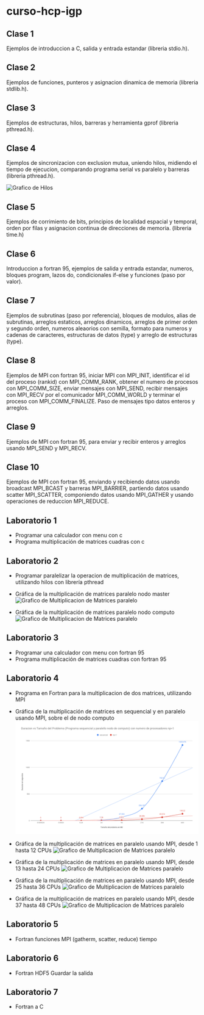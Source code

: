 # curso-hcp-igp

## Clase 1

Ejemplos de introduccion a C, salida y entrada estandar (libreria stdio.h).

## Clase 2

Ejemplos de funciones, punteros y asignacion dinamica de memoria (libreria stdlib.h).

## Clase 3

Ejemplos de estructuras, hilos, barreras y herramienta gprof (libreria pthread.h).

## Clase 4

Ejemplos de sincronizacion con exclusion mutua, uniendo hilos, midiendo el tiempo de ejecucion, comparando programa serial vs paralelo y barreras (libreria pthread.h).

![Grafico de Hilos](clase04/time_vs_threads.png "Tiempo en segundo vs numero de hilos")

## Clase 5

Ejemplos de corrimiento de bits, principios de localidad espacial y temporal, orden por filas y asignacion continua de direcciones de memoria. (libreria time.h)


## Clase 6

Introduccion a fortran 95, ejemplos de salida y entrada estandar, numeros, bloques program, lazos do, condicionales if-else y funciones (paso por valor).

## Clase 7

Ejemplos de subrutinas (paso por referencia), bloques de modulos, alias de subrutinas, arreglos estaticos, arreglos dinamicos, arreglos de primer orden y segundo orden, numeros aleaorios con semilla, formato para numeros y cadenas de caracteres, estructuras de datos (type) y arreglo de estructuras (type).

## Clase 8

Ejemplos de MPI con fortran 95, iniciar MPI con MPI_INIT, identificar el id del proceso (rankid) con MPI_COMM_RANK, obtener el numero de procesos con MPI_COMM_SIZE, enviar mensajes con MPI_SEND, recibir mensajes con MPI_RECV por el comunicador MPI_COMM_WORLD y terminar el proceso con MPI_COMM_FINALIZE. Paso de mensajes tipo datos enteros y arreglos.

## Clase 9

Ejemplos de MPI con fortran 95, para enviar y recibir enteros y arreglos usando MPI_SEND y MPI_RECV.

## Clase 10

Ejemplos de MPI con fortran 95, enviando y recibiendo datos usando broadcast MPI_BCAST y barreras MPI_BARRIER, partiendo datos usando scatter MPI_SCATTER, componiendo datos usando MPI_GATHER y usando operaciones de reduccion MPI_REDUCE.

## Laboratorio 1

* Programar una calculador con menu con c
* Programa multiplicación de matrices cuadras con c

## Laboratorio 2

* Programar paralelizar la operacion de multiplicación de matrices, utilizando hilos con librería pthread

* Gráfica de la multiplicación de matrices paralelo nodo master
![Grafico de Multiplicacion de Matrices paralelo](laboratorio2/medida_master.png "Gráfica de la multiplicación de matrices paralelo nodo master")

* Gráfica de la multiplicación de matrices paralelo nodo computo
![Grafico de Multiplicacion de Matrices paralelo](laboratorio2/medida_computo.png "Gráfica de la multiplicación de matrices paralelo nodo computo")

## Laboratorio 3

* Programar una calculador con menu con fortran 95
* Programa multiplicación de matrices cuadras con fortran 95

## Laboratorio 4

* Programa en Fortran para la multiplicacion de dos matrices, utilizando MPI

* Gráfica de la multiplicación de matrices en sequencial y en paralelo usando MPI, sobre el de nodo computo
![Grafico de Multiplicacion de Matrices paralelo](laboratorio4/Programa_sequencial_y_paralelo_np%3D1.png "Gráfica de la multiplicación de matrices en sequencial y paralelo usando MPI")

* Gráfica de la multiplicación de matrices en paralelo usando MPI, desde 1 hasta 12 CPUs
![Grafico de Multiplicacion de Matrices paralelo](laboratorio4/Programa_paralelo_de_np%3D1_hasta_np%3D12 "Gráfica de la multiplicación de matrices paralelo usando MPI desde 1 hasta 12 CPUs")

* Gráfica de la multiplicación de matrices en paralelo usando MPI, desde 13 hasta 24 CPUs
![Grafico de Multiplicacion de Matrices paralelo](laboratorio4/Programa_paralelo_de_np%3D13_hasta_np%3D24 "Gráfica de la multiplicación de matrices paralelo usando MPI desde 13 hasta 24 CPUs")

* Gráfica de la multiplicación de matrices en paralelo usando MPI, desde 25 hasta 36 CPUs
![Grafico de Multiplicacion de Matrices paralelo](laboratorio4/Programa_paralelo_de_np%3D25_hasta_np%3D36 "Gráfica de la multiplicación de matrices paralelo usando MPI desde 25 hasta 36 CPUs")

* Gráfica de la multiplicación de matrices en paralelo usando MPI, desde 37 hasta 48 CPUs
![Grafico de Multiplicacion de Matrices paralelo](laboratorio4/Programa_paralelo_de_np%3D37_hasta_np%3D48 "Gráfica de la multiplicación de matrices paralelo usando MPI desde 37 hasta 48 CPUs")

## Laboratorio 5

* Fortran funciones MPI (gatherm, scatter, reduce) tiempo

## Laboratorio 6

* Fortran HDF5 Guardar la salida

## Laboratorio 7

* Fortran a C


